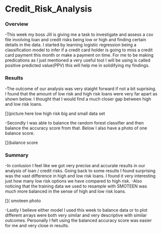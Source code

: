 # Credit_Risk_Analysis

### Overview 
  -This week my boss Jill is giving me a task to investigate and assess a csv file involving loan and credit risks being low or high and finding certain details in the data. I started by learning logistic regression being a classification model to infer if a credit card holder is going to miss a credit card payment this month or make a payment on time. For me to be making predications as I just mentioned a very useful tool I will be using is called positive predicted value(PPV) this will help me in solidifying my findings. 
  
### Results
  -The outcome of our analysis was very staight forward if not a bit suprising. I found that the amount of low risk and high risk loans were very far apart as shown below. I thought that I would find a much closer gap between high and low risk loans. 
  
  [](picture here low high risk big and small data set 
  
  -Secondly I was able to balance the random forest classifier and then balance the accuracy score from that. Below I also have a photo of one balance score.
  
  [](balance score 
  
### Summary
  -In conlusion I feel like we got very precise and accurate results in our analysis of loan / credit risks. Going back to some results I found surprising was the vast difference in high and low risk loans. I found it very interesting just how many low risk options we have compared to high risk. 
  -Also noticing that the training data we used to resample with SMOTEEN was much more balanced in the sense of high and low risk loans.
  
  []( smoteen photo 
  
  -Lastly I believe either model I used this week to balance data or to plot different arrays were both very similar and very descriptive with similar outcomes. Personally I felt using the balanced accuracy score was easier for me and very close in results. 
